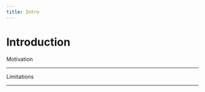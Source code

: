 ```yaml
---
title: Intro
---
```

Introduction
============



Motivation
**********

Limitations
***********